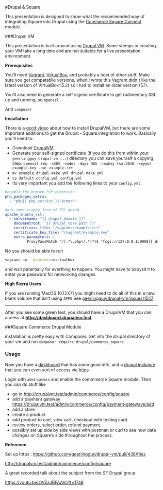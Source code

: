 #Drupal & Square

This presentation is designed to show what the recommended way of integrating Square into Drupal using the [Commerce Square Connect](https://www.drupal.org/project/commerce_square) module.

###Drupal VM

This presentation is built around using [Drupal VM](https://www.drupalvm.com/). Some stemps in creating your VM take a long time and are not suitable for a live presentation environment. 

**Prerequisites**

You'll need [Vagrant](https://www.vagrantup.com/), [VirtualBox](https://www.virtualbox.org/), and probably a host of other stuff. Make sure you get compatabile versions, when I wrote this Vagrant didn't like the latest version of VirtualBox (5.2) so I had to install an older version (5.1). 

You'll also need to generate  a self signed certificate to get rudimentary SSL up and running, so `openssl`

And `composer`

**Installation**

There is a [good video](http://docs.drupalvm.com/en/latest/getting-started/installation-macos/) about how to install DrupalVM, but there are some important additions to get the Drupal - Square integration to work. Basically you'll need to:

* Download [DrupalVM](https://www.drupalvm.com/)
* Generate your self-signed certificate (if you do this from within your `geerlingguy-drupal-vm-...`) directory you can save yourself a copying step. `openssl req -x509 -nodes -days 365 -newkey rsa:2048 -keyout example.key -out example.crt`
* `mv example.drupal.make.yml drupal.make.yml`
* `cp default.config.yml config.yml`
* Its very important you add the  following lines to your `config.yml`:

```yaml
#enable the bcmath PHP extension
php_packages_extra:
  - "php{{ php_version }}-bcmath"

#get some crappy form of SSL going. 
apache_vhosts_ssl:
  - servername: "{{ drupal_domain }}"
    documentroot: "{{ drupal_core_path }}"
    certificate_file: "/vagrant/example.crt"
    certificate_key_file: "/vagrant/example.key"
    extra_parameters: |
          ProxyPassMatch ^/(.*\.php(/.*)?)$ "fcgi://127.0.0.1:9000{{ drupal_core_path }}"
```

No you should be able to run

```bash
vagrant up --provider=virtualbox
```

and wait patentially for everthing to happen. You might have to babysit it to enter your password for networking changes. 

**High Sierra Users**

If you are running MacOS 10.13.0/1 you might need to do all of this in a new blank volume that isn't using `APFS` See [geerlingguy/drupal-vm/issues/1547](https://github.com/geerlingguy/drupal-vm/issues/1547)

------

After you see some green text, you should have a DrupalVM that you can access at **http://dashboard.drupalvm.test**

###Square Commerce Drupal Module

installation is pretty easy with Composer. Get into the drupal directory of your vm and run `composer require drupal/commerce_square`

### Usage

Now you have a [dashboard](http://dashboard.drupalvm.test) that has some good info, and a [drupal instance](drupalvm.test) that you can even sort of access via [https](https://drupalvm.test/)

Login with `admin`:`admin` and enable the commmerce Square module. Then you can do stuff like

* go to http://drupalvm.test/admin/commerce/config/square
* add a payment gateway <https://drupalvm.test/admin/commerce/config/payment-gateways/add>
* add a store
* create a product
* add product to cart, view cart, checkout with testing card. 
* review orders, select order, refund payment. 
* possibly set up side by side views with postman or curl to see how data changes on Square’s side throughout the process.

**Reference**

Set up https : https://github.com/geerlingguy/drupal-vm/pull/438/files

<http://drupalvm.test/admin/commerce/config/square>

A great recorded talk about the subject from the SF Drupal group

https://youtu.be/OV0aJBFAAVo?t=1748

